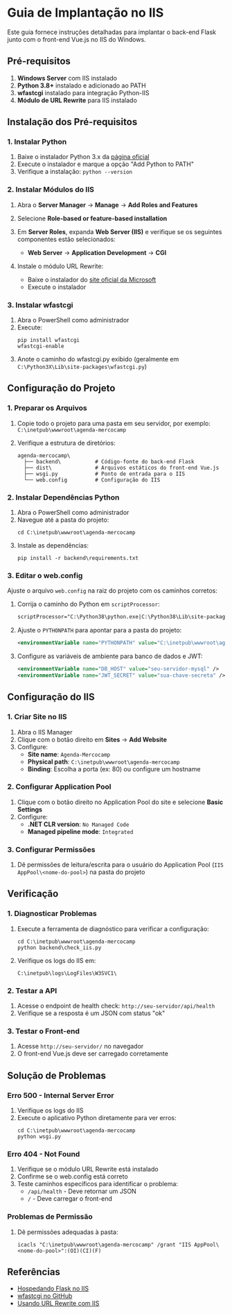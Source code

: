 # Guia de Implantação no IIS

Este guia fornece instruções detalhadas para implantar o back-end Flask junto com o front-end Vue.js no IIS do Windows.

## Pré-requisitos

1. **Windows Server** com IIS instalado
2. **Python 3.8+** instalado e adicionado ao PATH
3. **wfastcgi** instalado para integração Python-IIS
4. **Módulo de URL Rewrite** para IIS instalado

## Instalação dos Pré-requisitos

### 1. Instalar Python

1. Baixe o instalador Python 3.x da [página oficial](https://www.python.org/downloads/windows/)
2. Execute o instalador e marque a opção "Add Python to PATH"
3. Verifique a instalação: `python --version`

### 2. Instalar Módulos do IIS

1. Abra o **Server Manager** -> **Manage** -> **Add Roles and Features**
2. Selecione **Role-based or feature-based installation**
3. Em **Server Roles**, expanda **Web Server (IIS)** e verifique se os seguintes componentes estão selecionados:
   - **Web Server** -> **Application Development** -> **CGI**

4. Instale o módulo URL Rewrite:
   - Baixe o instalador do [site oficial da Microsoft](https://www.iis.net/downloads/microsoft/url-rewrite)
   - Execute o instalador

### 3. Instalar wfastcgi

1. Abra o PowerShell como administrador
2. Execute:
   ```
   pip install wfastcgi
   wfastcgi-enable
   ```
3. Anote o caminho do wfastcgi.py exibido (geralmente em `C:\Python3X\Lib\site-packages\wfastcgi.py`)

## Configuração do Projeto

### 1. Preparar os Arquivos

1. Copie todo o projeto para uma pasta em seu servidor, por exemplo:
   `C:\inetpub\wwwroot\agenda-mercocamp`

2. Verifique a estrutura de diretórios:
   ```
   agenda-mercocamp\
     ├── backend\           # Código-fonte do back-end Flask
     ├── dist\              # Arquivos estáticos do front-end Vue.js
     ├── wsgi.py            # Ponto de entrada para o IIS
     └── web.config         # Configuração do IIS
   ```

### 2. Instalar Dependências Python

1. Abra o PowerShell como administrador
2. Navegue até a pasta do projeto:
   ```
   cd C:\inetpub\wwwroot\agenda-mercocamp
   ```
3. Instale as dependências:
   ```
   pip install -r backend\requirements.txt
   ```

### 3. Editar o web.config

Ajuste o arquivo `web.config` na raiz do projeto com os caminhos corretos:

1. Corrija o caminho do Python em `scriptProcessor`:
   ```xml
   scriptProcessor="C:\Python38\python.exe|C:\Python38\Lib\site-packages\wfastcgi.py"
   ```

2. Ajuste o `PYTHONPATH` para apontar para a pasta do projeto:
   ```xml
   <environmentVariable name="PYTHONPATH" value="C:\inetpub\wwwroot\agenda-mercocamp" />
   ```

3. Configure as variáveis de ambiente para banco de dados e JWT:
   ```xml
   <environmentVariable name="DB_HOST" value="seu-servidor-mysql" />
   <environmentVariable name="JWT_SECRET" value="sua-chave-secreta" />
   ```

## Configuração do IIS

### 1. Criar Site no IIS

1. Abra o IIS Manager
2. Clique com o botão direito em **Sites** -> **Add Website**
3. Configure:
   - **Site name**: `Agenda-Mercocamp`
   - **Physical path**: `C:\inetpub\wwwroot\agenda-mercocamp`
   - **Binding**: Escolha a porta (ex: 80) ou configure um hostname

### 2. Configurar Application Pool

1. Clique com o botão direito no Application Pool do site e selecione **Basic Settings**
2. Configure:
   - **.NET CLR version**: `No Managed Code`
   - **Managed pipeline mode**: `Integrated`

### 3. Configurar Permissões

1. Dê permissões de leitura/escrita para o usuário do Application Pool (`IIS AppPool\<nome-do-pool>`) na pasta do projeto

## Verificação

### 1. Diagnosticar Problemas

1. Execute a ferramenta de diagnóstico para verificar a configuração:
   ```
   cd C:\inetpub\wwwroot\agenda-mercocamp
   python backend\check_iis.py
   ```

2. Verifique os logs do IIS em:
   ```
   C:\inetpub\logs\LogFiles\W3SVC1\
   ```

### 2. Testar a API

1. Acesse o endpoint de health check: `http://seu-servidor/api/health`
2. Verifique se a resposta é um JSON com status "ok"

### 3. Testar o Front-end

1. Acesse `http://seu-servidor/` no navegador
2. O front-end Vue.js deve ser carregado corretamente

## Solução de Problemas

### Erro 500 - Internal Server Error

1. Verifique os logs do IIS
2. Execute o aplicativo Python diretamente para ver erros:
   ```
   cd C:\inetpub\wwwroot\agenda-mercocamp
   python wsgi.py
   ```

### Erro 404 - Not Found

1. Verifique se o módulo URL Rewrite está instalado
2. Confirme se o web.config está correto
3. Teste caminhos específicos para identificar o problema:
   - `/api/health` - Deve retornar um JSON
   - `/` - Deve carregar o front-end

### Problemas de Permissão

1. Dê permissões adequadas à pasta:
   ```
   icacls "C:\inetpub\wwwroot\agenda-mercocamp" /grant "IIS AppPool\<nome-do-pool>":(OI)(CI)(F)
   ```

## Referências

- [Hospedando Flask no IIS](https://medium.com/@bilalbayasut/deploying-python-web-app-flask-in-windows-server-iis-using-fastcgi-6c1873ae0ad8)
- [wfastcgi no GitHub](https://github.com/microsoft/PTVS/tree/master/Python/Product/WFastCgi)
- [Usando URL Rewrite com IIS](https://learn.microsoft.com/pt-br/iis/extensions/url-rewrite-module/creating-rewrite-rules-for-the-url-rewrite-module)
